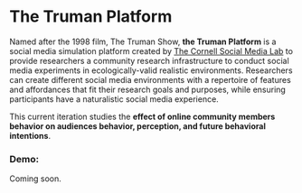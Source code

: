 The Truman Platform 
=======================

Named after the 1998 film, The Truman Show, **the Truman Platform** is a social media simulation platform created by [The Cornell Social Media Lab](https://socialmedialab.cornell.edu/) to provide researchers a community research infrastructure to conduct social media experiments in ecologically-valid realistic environments. Researchers can create different social media environments with a repertoire of features and affordances that fit their research goals and purposes, while ensuring participants have a naturalistic social media experience. 

This current iteration studies the **effect of online community members behavior on audiences behavior, perception, and future behavioral intentions**. 

### **Demo:** 
Coming soon.